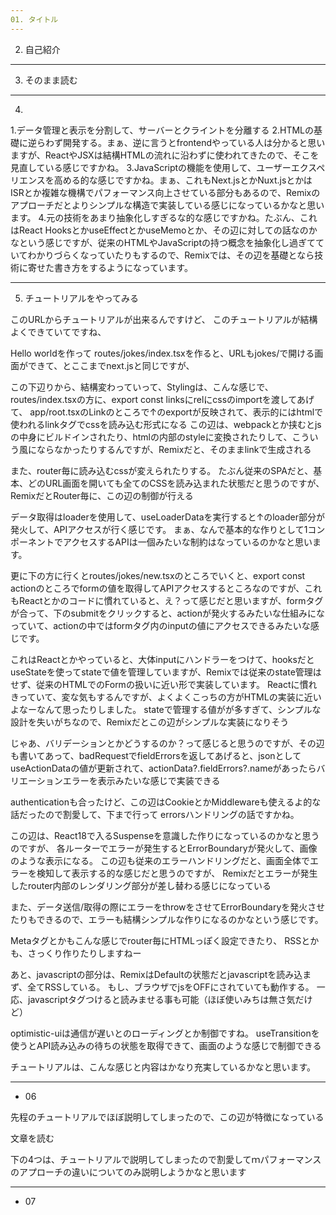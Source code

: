 ```yaml
---
01. タイトル
---
```

02. 自己紹介
---
03. そのまま読む
---
04. 

1.データ管理と表示を分割して、サーバーとクライントを分離する
2.HTMLの基礎に逆らわず開発する。まぁ、逆に言うとfrontendやっている人は分かると思いますが、ReactやJSXは結構HTMLの流れに沿わずに使われてきたので、そこを見直している感じですかね。
3.JavaScriptの機能を使用して、ユーザーエクスペリエンスを高める的な感じですかね。まぁ、これもNext.jsとかNuxt.jsとかはISRとか複雑な機構でパフォーマンス向上させている部分もあるので、Remixのアプローチだとよりシンプルな構造で実装している感じになっているかなと思います。
4.元の技術をあまり抽象化しすぎるな的な感じですかね。たぶん、これはReact HooksとかuseEffectとかuseMemoとか、その辺に対しての話なのかなという感じですが、従来のHTMLやJavaScriptの持つ概念を抽象化し過ぎてていてわかりづらくなっていたりもするので、Remixでは、その辺を基礎となら技術に寄せた書き方をするようになっています。

---

05. チュートリアルをやってみる

このURLからチュートリアルが出来るんですけど、
このチュートリアルが結構よくできていてですね、

Hello worldを作って
routes/jokes/index.tsxを作ると、URLもjokes/で開ける画面ができて、とここまでnext.jsと同じですが、

この下辺りから、結構変わっていって、Stylingは、こんな感じで、
routes/index.tsxの方に、export const linksにrelにcssのimportを渡してあげて、
app/root.tsxのLinkのところで↑のexportが反映されて、表示的にはhtmlで使われるlinkタグでcssを読み込む形式になる
この辺は、webpackとか挟むとjsの中身にビルドインされたり、htmlの内部のstyleに変換されたりして、こういう風にならなかったりするんですが、Remixだと、そのままlinkで生成される

また、router毎に読み込むcssが変えられたりする。
たぶん従来のSPAだと、基本、どのURL画面を開いても全てのCSSを読み込まれた状態だと思うのですが、RemixだとRouter毎に、この辺の制御が行える


データ取得はloaderを使用して、useLoaderDataを実行すると↑のloader部分が発火して、APIアクセスが行く感じです。
まぁ、なんで基本的な作りとして1コンポーネントでアクセスするAPIは一個みたいな制約はなっているのかなと思います。

更に下の方に行くとroutes/jokes/new.tsxのところでいくと、export const actionのところでformの値を取得してAPIアクセスするところなのですが、これもReactとかのコードに慣れていると、え？って感じだと思いますが、formタグが合って、下のsubmitをクリックすると、actionが発火するみたいな仕組みになっていて、actionの中ではformタグ内のinputの値にアクセスできるみたいな感じです。

これはReactとかやっていると、大体inputにハンドラーをつけて、hooksだとuseStateを使ってstateで値を管理していますが、Remixでは従来のstate管理はせず、従来のHTMLでのFormの扱いに近い形で実装しています。
Reactに慣れきっていて、変な気もするんですが、よくよくこっちの方がHTMLの実装に近いよなーなんて思ったりしました。
stateで管理する値がが多すぎて、シンプルな設計を失いがちなので、Remixだとこの辺がシンプルな実装になりそう

じゃあ、バリデーションとかどうするのか？って感じると思うのですが、その辺も書いてあって、badRequestでfieldErrorsを返してあげると、jsonとしてuseActionDataの値が更新されて、actionData?.fieldErrors?.nameがあったらバリエーションエラーを表示みたいな感じで実装できる

authenticationも合ったけど、この辺はCookieとかMiddlewareも使えるよ的な話だったので割愛して、下まで行って
errorsハンドリングの話ですかね。

この辺は、React18で入るSuspenseを意識した作りになっているのかなと思うのですが、
各ルーターでエラーが発生するとErrorBoundaryが発火して、画像のような表示になる。
この辺も従来のエラーハンドリングだと、画面全体でエラーを検知して表示する的な感じだと思うのですが、
Remixだとエラーが発生したrouter内部のレンダリング部分が差し替わる感じになっている

また、データ送信/取得の際にエラーをthrowをさせてErrorBoundaryを発火させたりもできるので、エラーも結構シンプルな作りになるのかなという感じです。

Metaタグとかもこんな感じでrouter毎にHTMLっぽく設定できたり、
RSSとかも、さっくり作りたりしますねー

あと、javascriptの部分は、RemixはDefaultの状態だとjavascriptを読み込まず、全てRSSしている。
もし、ブラウザでjsをOFFにされていても動作する。
一応、javascriptタグつけると読みませる事も可能（ほぼ使いみちは無さ気だけど）

optimistic-uiは通信が遅いとのローディングとか制御ですね。
useTransitionを使うとAPI読み込みの待ちの状態を取得できて、画面のような感じで制御できる

チュートリアルは、こんな感じと内容はかなり充実しているかなと思います。

---
- 06

先程のチュートリアルでほぼ説明してしまったので、この辺が特徴になっている

文章を読む

下の4つは、チュートリアルで説明してしまったので割愛してｍパフォーマンスのアプローチの違いについてのみ説明しようかなと思います

---
- 07















